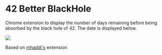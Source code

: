 # 42 Better BlackHole

Chrome extension to display the number of days remaining before being absorbed by the black hole of 42. The date is displayed below.

![](2022-04-03-02-48-33.png)

Based on [mhaddi's](https://github.com/mohamedhaddi/ft_blackhole) extension
